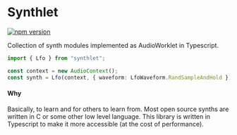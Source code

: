 # Synthlet

[![npm version](https://img.shields.io/npm/v/synthlet)](https://www.npmjs.com/package/synthlet)

Collection of synth modules implemented as AudioWorklet in Typescript.

```ts
import { Lfo } from "synthlet";

const context = new AudioContext();
const synth = Lfo(context, { waveform: LfoWaveform.RandSampleAndHold });
```

#### Why

Basically, to learn and for others to learn from. Most open source synths are written in C or some other low level language. This library is written in Typescript to make it more accessible (at the cost of performance).
